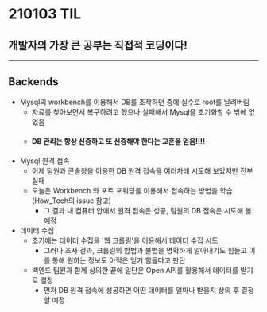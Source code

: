 # 210103 TIL
## 개발자의 가장 큰 공부는 직접적 코딩이다!
-----------------------
## Backends
  * Mysql의 workbench를 이용해서 DB를 조작하던 중에 실수로 root를 날려버림
    * 자료를 찾아보면서 복구하려고 했으나 실패해서 Mysql을 초기화할 수 밖에 없었음
    * #### DB 관리는 항상 신중하고 또 신중해야 한다는 교훈을 얻음!!!!
  * Mysql 원격 접속
    * 어제 팀원과 콘솔창을 이용한 DB 원격 접속을 여러차례 시도해 보았지만 전부 실패
    * 오늘은 Workbench 와 포트 포워딩을 이용해서 접속하는 방법을 학습 (How_Tech의 issue 참고)
      * 그 결과 내 컴퓨터 안에서 원격 접속은 성공, 팀원의 DB 접속은 시도해 볼 예정
  * 데이터 수집
    * 초기에는 데이터 수집을 '웹 크롤링'을 이용해서 데이터 수집 시도
      * 그러나 조사 결과, 크롤링의 합법과 불법을 명확하게 알아내기도 힘들고 이를 통해 원하는 정보도 아직은 얻기 힘들다고 판단
    * 백엔드 팀원과 함께 상의한 끝에 일단은 Open API를 활용해서 데이터를 받기로 결정
      * 먼저 DB 원격 접속에 성공하면 어떤 데이터를 얼마나 받을지 상의 후 결정할 예정
